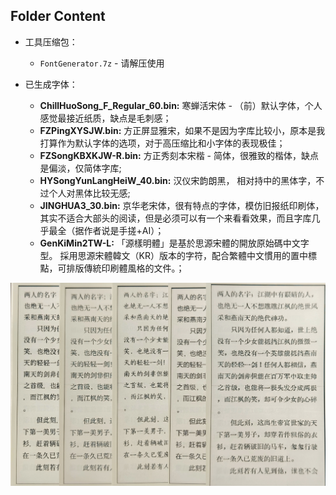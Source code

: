 ## Folder Content

- 工具压缩包： 
    * `FontGenerator.7z` - 请解压使用

- 已生成字体：
    * **ChillHuoSong_F_Regular_60.bin:**    寒蝉活宋体 - （前）默认字体，个人感觉最接近纸质，缺点是毛刺感；
    * **FZPingXYSJW.bin:**                  方正屏显雅宋，如果不是因为字库比较小，原本是我打算作为默认字体的选项，对于高压缩比和小字体的表现极佳；
    * **FZSongKBXKJW-R.bin:**               方正秀刻本宋楷 - 简体，很雅致的楷体，缺点是偏淡，仅简体字库;
    * **HYSongYunLangHeiW_40.bin:**         汉仪宋韵朗黑， 相对持中的黑体字，不过个人对黑体比较无感;
    * **JINGHUA3_30.bin:**                  京华老宋体，很有特点的字体，模仿旧报纸印刷体，其实不适合大部头的阅读，但是必须可以有一个来看看效果，而且字库几乎最全（据作者说是手搓+AI）；
    * **GenKiMin2TW-L:**                  「源樣明體」是基於思源宋體的開放原始碼中文字型。 採用思源宋體韓文（KR）版本的字符，配合繁體中文慣用的置中標點，可排版傳統印刷體風格的文件。；


![Font](https://github.com/shinemoon/releaseReadPaper/blob/main/pics/fontdemo.jpg)
